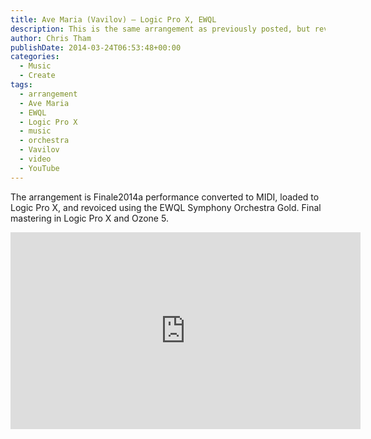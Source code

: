 ```yaml
---
title: Ave Maria (Vavilov) – Logic Pro X, EWQL
description: This is the same arrangement as previously posted, but revoiced.
author: Chris Tham
publishDate: 2014-03-24T06:53:48+00:00
categories:
  - Music
  - Create
tags:
  - arrangement
  - Ave Maria
  - EWQL
  - Logic Pro X
  - music
  - orchestra
  - Vavilov
  - video
  - YouTube
---
```

The arrangement is Finale2014a performance converted to MIDI, loaded to Logic Pro X, and revoiced using the EWQL Symphony Orchestra Gold. Final mastering in Logic Pro X and Ozone 5.

<iframe width="560" height="315" src="https://www.youtube.com/embed/j52Vxi4Ii5o" title="YouTube video player" frameborder="0" allow="accelerometer; autoplay; clipboard-write; encrypted-media; gyroscope; picture-in-picture" allowfullscreen></iframe>
